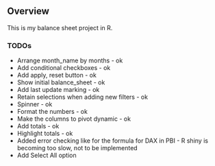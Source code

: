 ## Overview

This is my balance sheet project in R.

### TODOs

* Arrange month_name by months - ok
* Add conditional checkboxes - ok
* Add apply, reset button - ok
* Show initial balance_sheet - ok
* Add last update marking - ok
* Retain selections when adding new filters - ok
* Spinner - ok
* Format the numbers - ok
* Make the columns to pivot dynamic - ok
* Add totals - ok
* Highlight totals - ok
* Added error checking like for the formula for DAX in PBI - R shiny is becoming too slow, not to be implemented
* Add Select All option
